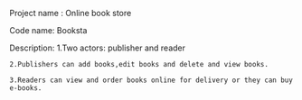 Project name : Online book store

Code name: Booksta

Description: 
    1.Two actors: publisher and reader
    
    2.Publishers can add books,edit books and delete and view books.
    
    3.Readers can view and order books online for delivery or they can buy e-books.

